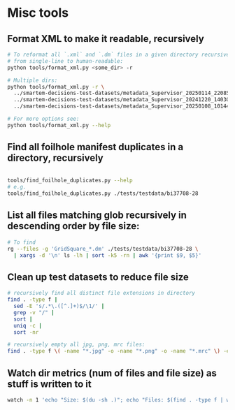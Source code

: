 # Misc tools

## Format XML to make it readable, recursively

```bash
# To reformat all `.xml` and `.dm` files in a given directory recursively, rewriting in-place
# from single-line to human-readable:
python tools/format_xml.py <some_dir> -r

# Multiple dirs:
python tools/format_xml.py -r \
  ../smartem-decisions-test-datasets/metadata_Supervisor_20250114_220855_23_epuBSAd20_GrOxDDM \
  ../smartem-decisions-test-datasets/metadata_Supervisor_20241220_140307_72_et2_gangshun \
  ../smartem-decisions-test-datasets/metadata_Supervisor_20250108_101446_62_cm40593-1_EPU

# For more options see:
python tools/format_xml.py --help
```

## Find all foilhole manifest duplicates in a directory, recursively

```bash
 
tools/find_foilhole_duplicates.py --help
# e.g.
tools/find_foilhole_duplicates.py ./tests/testdata/bi37708-28
```

## List all files matching glob recursively in descending order by file size:

```bash
# To find 
rg --files -g 'GridSquare_*.dm' ./tests/testdata/bi37708-28 \
  | xargs -d '\n' ls -lh | sort -k5 -rn | awk '{print $9, $5}'
```

## Clean up test datasets to reduce file size

```bash
# recursively find all distinct file extensions in directory
find . -type f |
  sed -E 's/.*\.([^.]+)$/\1/' |
  grep -v "/" |
  sort |
  uniq -c |
  sort -nr

# recursively empty all jpg, png, mrc files:
find . -type f \( -name "*.jpg" -o -name "*.png" -o -name "*.mrc" \) -exec truncate -s 0 {} \;
```

## Watch dir metrics (num of files and file size) as stuff is written to it

```bash
watch -n 1 'echo "Size: $(du -sh .)"; echo "Files: $(find . -type f | wc -l)"'
```
